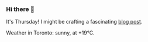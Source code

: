 ### Hi there :wave:

It's Thursday! I might be crafting a fascinating [blog post](https://benjaminwuethrich.dev).

Weather in Toronto: sunny, at +19°C.
